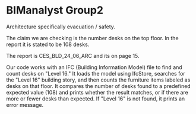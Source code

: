 # BIManalyst Group2

Architecture specifically evacuation / safety.

The claim we are checking is the number desks on the top floor. In the report it is stated to be 108 desks.

The report is CES_BLD_24_06_ARC and its on page 15.

Our code works with an IFC (Building Information Model) file to find and count desks on "Level 16." It loads the model using IfcStore, searches for the "Level 16" building story, and then counts the furniture items labeled as desks on that floor. It compares the number of desks found to a predefined expected value (108) and prints whether the result matches, or if there are more or fewer desks than expected. If "Level 16" is not found, it prints an error message.
